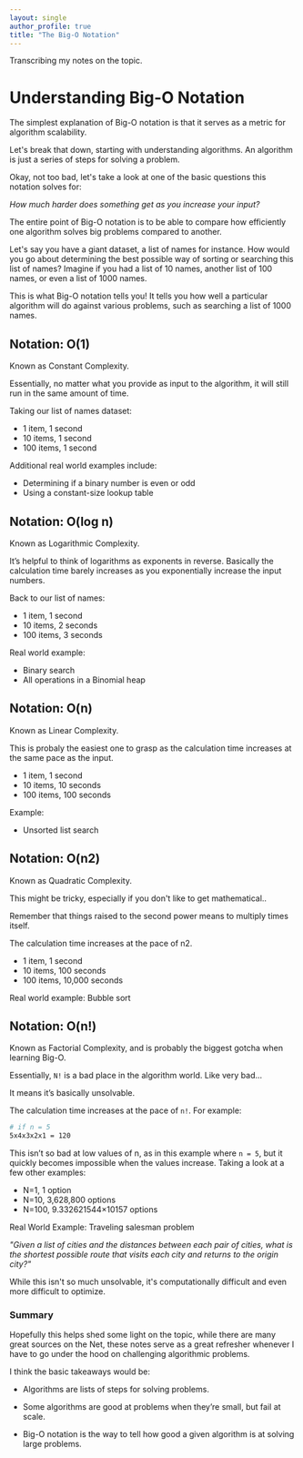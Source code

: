 ```yaml
---
layout: single
author_profile: true
title: "The Big-O Notation"
---
```


Transcribing my notes on the topic.

# Understanding Big-O Notation

The simplest explanation of Big-O notation is that it serves as a metric for algorithm scalability.

Let's break that down, starting with understanding algorithms. An algorithm is just a series of steps for solving a problem.

Okay, not too bad, let's take a look at one of the basic questions this notation solves for:

_How much harder does something get as you increase your input?_

The entire point of Big-O notation is to be able to compare how efficiently one algorithm solves big problems compared to another.

Let's say you have a giant dataset, a list of names for instance. How would you go about determining the best possible way of sorting or searching this list of names? Imagine if you had a list of 10 names, another list of 100 names, or even a list of 1000 names.

This is what Big-O notation tells you! It tells you how well a particular algorithm will do against various problems, such as searching a list of 1000 names.

## Notation: O(1)

Known as Constant Complexity.

Essentially, no matter what you provide as input to the algorithm, it will still run in the same amount of time.

Taking our list of names dataset:

- 1 item, 1 second
- 10 items, 1 second
- 100 items, 1 second

Additional real world examples include:

- Determining if a binary number is even or odd
- Using a constant-size lookup table

## Notation: O(log n)

Known as Logarithmic Complexity.

It’s helpful to think of logarithms as exponents in reverse. Basically the calculation time barely increases as you exponentially increase the input numbers.

Back to our list of names:

- 1 item, 1 second
- 10 items, 2 seconds
- 100 items, 3 seconds

Real world example:

- Binary search
- All operations in a Binomial heap

## Notation: O(n)

Known as Linear Complexity.

This is probaly the easiest one to grasp as the calculation time increases at the same pace as the input.

- 1 item, 1 second
- 10 items, 10 seconds
- 100 items, 100 seconds

Example:

- Unsorted list search

## Notation: O(n2)

Known as Quadratic Complexity.

This might be tricky, especially if you don't like to get mathematical..

Remember that things raised to the second power means to multiply times itself.

The calculation time increases at the pace of n2.

- 1 item, 1 second
- 10 items, 100 seconds
- 100 items, 10,000 seconds

Real world example: Bubble sort

## Notation: O(n!)

Known as Factorial Complexity, and is probably the biggest gotcha when learning Big-O.

Essentially, `N!` is a bad place in the algorithm world. Like very bad...

It means it’s basically unsolvable.

The calculation time increases at the pace of `n!`. For example:

```sh
# if n = 5
5x4x3x2x1 = 120
```

This isn’t so bad at low values of n, as in this example where `n = 5`, but it quickly becomes impossible when the values increase. Taking a look at a few other examples:

- N=1, 1 option
- N=10, 3,628,800 options
- N=100, 9.332621544×10157 options

Real World Example: Traveling salesman problem

_"Given a list of cities and the distances between each pair of cities, what is the shortest possible route that visits each city and returns to the origin city?"_

While this isn't so much unsolvable, it's computationally difficult and even more difficult to optimize.

### Summary

Hopefully this helps shed some light on the topic, while there are many great sources on the Net, these notes serve as a great refresher whenever I have to go under the hood on challenging algorithmic problems.

I think the basic takeaways would be:

- Algorithms are lists of steps for solving problems.

- Some algorithms are good at problems when they’re small, but fail at scale.

- Big-O notation is the way to tell how good a given algorithm is at solving large problems.

